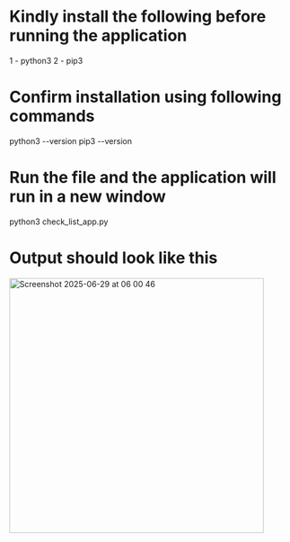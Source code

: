 # Kindly install the following before running the application

1 - python3
2 - pip3

# Confirm installation using following commands

python3 --version
pip3 --version

# Run the file and the application will run in a new window

python3 check_list_app.py

# Output should look like this
<img width="453" alt="Screenshot 2025-06-29 at 06 00 46" src="https://github.com/user-attachments/assets/fa6ae213-c93b-43f4-981e-85171af1f50d" />


